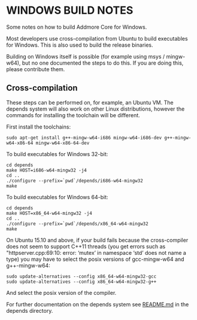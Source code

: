 WINDOWS BUILD NOTES
====================

Some notes on how to build Addmore Core for Windows.

Most developers use cross-compilation from Ubuntu to build executables for
Windows. This is also used to build the release binaries.

Building on Windows itself is possible (for example using msys / mingw-w64),
but no one documented the steps to do this. If you are doing this, please contribute them.

Cross-compilation
-------------------

These steps can be performed on, for example, an Ubuntu VM. The depends system
will also work on other Linux distributions, however the commands for
installing the toolchain will be different.

First install the toolchains:

    sudo apt-get install g++-mingw-w64-i686 mingw-w64-i686-dev g++-mingw-w64-x86-64 mingw-w64-x86-64-dev

To build executables for Windows 32-bit:

    cd depends
    make HOST=i686-w64-mingw32 -j4
    cd ..
    ./configure --prefix=`pwd`/depends/i686-w64-mingw32
    make

To build executables for Windows 64-bit:

    cd depends
    make HOST=x86_64-w64-mingw32 -j4
    cd ..
    ./configure --prefix=`pwd`/depends/x86_64-w64-mingw32
    make

On Ubuntu 15.10 and above, if your build fails because the cross-compiler does not seem to support C++11 threads (you get errors such as "httpserver.cpp:69:10: error: ‘mutex’ in namespace ‘std’ does not name a type) you may have to select the posix versions of gcc-mingw-w64 and g++-mingw-w64:

    sudo update-alternatives --config x86_64-w64-mingw32-gcc
    sudo update-alternatives --config x86_64-w64-mingw32-g++

And select the posix version of the compiler.

For further documentation on the depends system see [README.md](../depends/README.md) in the depends directory.

